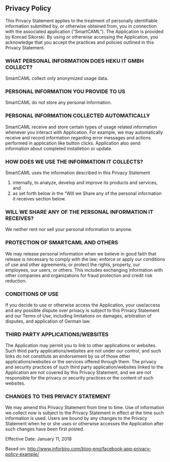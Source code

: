 ## Privacy Policy

This Privacy Statement applies to the treatment of personally identifiable information submitted by, or otherwise obtained from, you in connection with the associated application (“SmartCAML”). The Application is provided by Konrad Sikorski. By using or otherwise accessing the Application, you acknowledge that you accept the practices and policies outlined in this Privacy Statement. 

### WHAT PERSONAL INFORMATION DOES HEKU IT GMBH COLLECT?
SmartCAML collect only anonymized usage data. 

### PERSONAL INFORMATION YOU PROVIDE TO US
SmartCAML do not store any personal Information. 

### PERSONAL INFORMATION COLLECTED AUTOMATICALLY
SmartCAML receive and store certain types of usage related information whenever you interact with Application. For example, we may automatically receive and record information regarding error messages and actions performed in application like button clicks. Application also send information about completed installetion or update.

### HOW DOES WE USE THE INFORMATION IT COLLECTS? 
SmartCAML uses the information described in this Privacy Statement 
1. internally, to analyze, develop and improve its products and services, and 
2. as set forth below in the “Will we Share any of the personal information it receives section below. 

### WILL WE SHARE ANY OF THE PERSONAL INFORMATION IT RECEIVES? 
We neither rent nor sell your personal information to anyone. 

### PROTECTION OF SMARTCAML AND OTHERS
We may release personal information when we believe in good faith that release is necessary to comply with the law; enforce or apply our conditions of use and other agreements; or protect the rights, property, our employees, our users, or others. This includes exchanging information with other companies and organizations for fraud protection and credit risk reduction. 

### CONDITIONS OF USE
If you decide to use or otherwise access the Application, your use/access and any possible dispute over privacy is subject to this Privacy Statement and our Terms of Use, including limitations on damages, arbitration of disputes, and application of German law. 

### THIRD PARTY APPLICATIONS/WEBSITES
The Application may permit you to link to other applications or websites. Such third party applications/websites are not under our control, and such links do not constitute an endorsement by us of those other applications/websites or the services offered through them. The privacy and security practices of such third party application/websites linked to the Application are not covered by this Privacy Statement, and we are not responsible for the privacy or security practices or the content of such websites. 

### CHANGES TO THIS PRIVACY STATEMENT
We may amend this Privacy Statement from time to time. Use of information we collect now is subject to the Privacy Statement in effect at the time such information is used. Users are bound by any changes to the Privacy Statement when he or she uses or otherwise accesses the Application after such changes have been first posted. 

Effective Date: January 11, 2018

Based on: http://www.inforbiro.com/blog-eng/facebook-app-privacy-policy-example/ 
